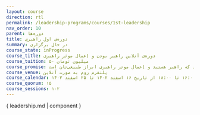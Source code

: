 ```yaml
---
layout: course
direction: rtl
permalink: /leadership-programs/courses/1st-leadership
nav_order: 10
parent: دوره‌ها
title: دوره‌ی اول راهبری
summary: در حال برگزاری
course_state: inProgress
course_title: دوره‌ی آنلاین راهبر بودن و اِعمال موثر راهبری
course_tuition: ۵۰ میلیون تومان
course_promise: شما در حالی دوره را ترک می‌کنید که راهبر هستید و اِعمال موثر راهبری ابراز طبیعی‌تان است
course_venue: پلتفرم زوم به صورت آنلاین
course_calendar: شنبه‌ها ۱۷:۳۰ تا ۱۹:۳۰ و چهارشنبه‌ها ۱۶:۰۰ تا ۱۸:۰۰ از تاریخ ۱۶ اسفند ۱۴۰۲ تا ۲۵ اسفند ۱۴۰۳
course_quorum: ۱۵
course_sessions: ۱۰۲
---
```


{ leadership.md | component }
